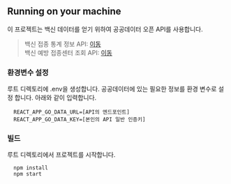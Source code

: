 ## Running on your machine

이 프로젝트는 백신 데이터를 얻기 위하여 공공데이터 오픈 API를 사용합니다.

> 백신 접종 통계 정보 API: [이동](https://data.go.kr/data/15077756/openapi.do)  
> 백신 예방 접종센터 조회 API: [이동](https://data.go.kr/data/15077586/openapi.do)

### 환경변수 설정

루트 디렉토리에 .env을 생성합니다. 공공데이터에 있는 필요한 정보를 환경 변수로 설정 합니다. 아래와 같이 입력합니다.

```
  REACT_APP_GO_DATA_URL=[API의 엔드포인트]
  REACT_APP_GO_DATA_KEY=[본인의 API 일반 인증키]
```

### 빌드

루트 디렉토리에서 프로젝트를 시작합니다.

```
  npm install
  npm start
```
